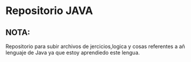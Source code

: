 # Repositorio JAVA

## NOTA:
Repositorio para subir archivos de jercicios,logica y cosas referentes a añ lenguaje de Java
ya que estoy aprendiedo este lengua.